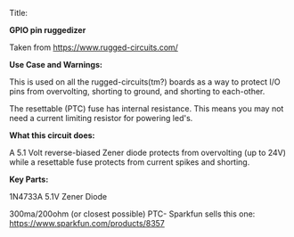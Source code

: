 Title:

**GPIO pin ruggedizer**

Taken from https://www.rugged-circuits.com/



**Use Case and Warnings:**

This is used on all the rugged-circuits(tm?) boards as a way to protect I/O pins from overvolting, shorting to ground, and shorting to each-other.

The resettable (PTC) fuse has internal resistance. This means you may not need a current limiting resistor for powering led's.


**What this circuit does:**

A 5.1 Volt reverse-biased Zener diode protects from overvolting (up to 24V) while a resettable fuse protects from current spikes and shorting.


**Key Parts:**

1N4733A   5.1V Zener Diode

300ma/200ohm (or closest possible) PTC- Sparkfun sells this one: https://www.sparkfun.com/products/8357
